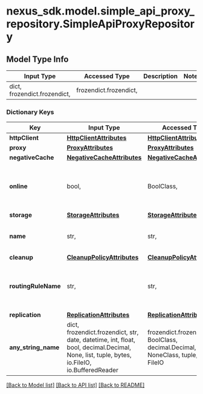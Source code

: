 # nexus_sdk.model.simple_api_proxy_repository.SimpleApiProxyRepository

## Model Type Info
Input Type | Accessed Type | Description | Notes
------------ | ------------- | ------------- | -------------
dict, frozendict.frozendict,  | frozendict.frozendict,  |  | 

### Dictionary Keys
Key | Input Type | Accessed Type | Description | Notes
------------ | ------------- | ------------- | ------------- | -------------
**httpClient** | [**HttpClientAttributes**](HttpClientAttributes.md) | [**HttpClientAttributes**](HttpClientAttributes.md) |  | 
**proxy** | [**ProxyAttributes**](ProxyAttributes.md) | [**ProxyAttributes**](ProxyAttributes.md) |  | 
**negativeCache** | [**NegativeCacheAttributes**](NegativeCacheAttributes.md) | [**NegativeCacheAttributes**](NegativeCacheAttributes.md) |  | 
**online** | bool,  | BoolClass,  | Whether this repository accepts incoming requests | 
**storage** | [**StorageAttributes**](StorageAttributes.md) | [**StorageAttributes**](StorageAttributes.md) |  | 
**name** | str,  | str,  | A unique identifier for this repository | [optional] 
**cleanup** | [**CleanupPolicyAttributes**](CleanupPolicyAttributes.md) | [**CleanupPolicyAttributes**](CleanupPolicyAttributes.md) |  | [optional] 
**routingRuleName** | str,  | str,  | The name of the routing rule assigned to this repository | [optional] 
**replication** | [**ReplicationAttributes**](ReplicationAttributes.md) | [**ReplicationAttributes**](ReplicationAttributes.md) |  | [optional] 
**any_string_name** | dict, frozendict.frozendict, str, date, datetime, int, float, bool, decimal.Decimal, None, list, tuple, bytes, io.FileIO, io.BufferedReader | frozendict.frozendict, str, BoolClass, decimal.Decimal, NoneClass, tuple, bytes, FileIO | any string name can be used but the value must be the correct type | [optional]

[[Back to Model list]](../../README.md#documentation-for-models) [[Back to API list]](../../README.md#documentation-for-api-endpoints) [[Back to README]](../../README.md)

